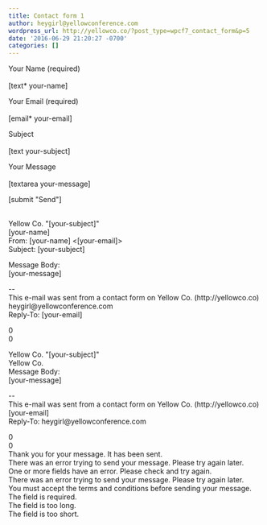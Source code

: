 ```yaml
---
title: Contact form 1
author: heygirl@yellowconference.com
wordpress_url: http://yellowco.co/?post_type=wpcf7_contact_form&p=5
date: '2016-06-29 21:20:27 -0700'
categories: []
---
```

<p>Your Name (required)<br /><br />
    [text* your-name] </p></p>
<p>Your Email (required)<br /><br />
    [email* your-email] </p></p>
<p>Subject<br /><br />
    [text your-subject] </p></p>
<p>Your Message<br /><br />
    [textarea your-message] </p></p>
<p>[submit "Send"]</p><br />
Yellow Co. "[your-subject]"<br />
[your-name] <wordpress@yellowco.co><br />
From: [your-name] <[your-email]><br />
Subject: [your-subject]</p>
<p>Message Body:<br />
[your-message]</p>
<p>--<br />
This e-mail was sent from a contact form on Yellow Co. (http://yellowco.co)<br />
heygirl@yellowconference.com<br />
Reply-To: [your-email]</p>
<p>0<br />
0</p>
<p>Yellow Co. "[your-subject]"<br />
Yellow Co. <wordpress@yellowco.co><br />
Message Body:<br />
[your-message]</p>
<p>--<br />
This e-mail was sent from a contact form on Yellow Co. (http://yellowco.co)<br />
[your-email]<br />
Reply-To: heygirl@yellowconference.com</p>
<p>0<br />
0<br />
Thank you for your message. It has been sent.<br />
There was an error trying to send your message. Please try again later.<br />
One or more fields have an error. Please check and try again.<br />
There was an error trying to send your message. Please try again later.<br />
You must accept the terms and conditions before sending your message.<br />
The field is required.<br />
The field is too long.<br />
The field is too short.</p>
